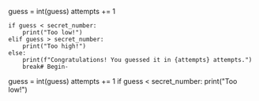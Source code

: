  guess = int(guess)
    attempts += 1

    if guess < secret_number:
        print("Too low!")
    elif guess > secret_number:
        print("Too high!")
    else:
        print(f"Congratulations! You guessed it in {attempts} attempts.")
        break# Begin-
guess = int(guess)
    attempts += 1
 if guess < secret_number:
        print("Too low!")
